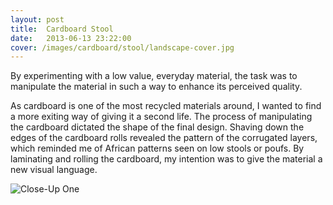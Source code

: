 ```yaml
---
layout: post
title:  Cardboard Stool
date:   2013-06-13 23:22:00
cover: /images/cardboard/stool/landscape-cover.jpg
---
```


By experimenting with a low value,
everyday material, the task was to
manipulate the material in such
a way to enhance its perceived
quality.

As cardboard is one of the most
recycled materials around, I
wanted to find a more exiting way
of giving it a second life.
The process of manipulating the
cardboard dictated the shape of
the final design. Shaving down
the edges of the cardboard
rolls revealed the pattern of the
corrugated layers, which reminded
me of African patterns seen on
low stools or poufs.
By laminating and rolling the
cardboard, my intention was to
give the material a new visual
language.

![Close-Up One](/images/cardboard/stool/closeup-1.jpg)
